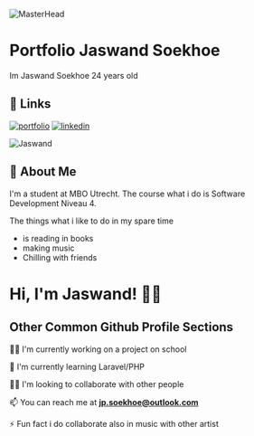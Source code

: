 ![MasterHead](https://www.digitalsolutionservices.com/img/services/web%20development.gif)
# Portfolio Jaswand Soekhoe
Im Jaswand Soekhoe 24 years old


## 🔗 Links
[![portfolio](https://img.shields.io/badge/my_portfolio-000?style=for-the-badge&logo=ko-fi&logoColor=white)](https://github.com/Jaswand)
[![linkedin](https://img.shields.io/badge/linkedin-0A66C2?style=for-the-badge&logo=linkedin&logoColor=white)](https://www.linkedin.com/in/jaswand-soekhoe-0235a8256/)

<p align="left"> <img src="https://komarev.com/ghpvc/?username=Jaswand&label=Profile%20views&color=0e75b6&style=flat" alt="Jaswand" /> </p>

## 🚀 About Me
I'm a student at MBO Utrecht. The course what i do is Software Development Niveau 4.

The things what i like to do in my spare time
- is reading in books
- making music 
- Chilling with friends


# Hi, I'm Jaswand! 👋👑


## Other Common Github Profile Sections
👩‍💻 I'm currently working on a project on school

🧠 I'm currently learning Laravel/PHP

👯‍♀️ I'm looking to collaborate with other people

📫 You can reach me at **jp.soekhoe@outlook.com**

⚡️ Fun fact i do collaborate also in music with other artist

